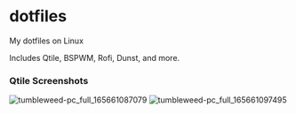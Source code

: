 # dotfiles
My dotfiles on Linux

Includes Qtile, BSPWM, Rofi, Dunst, and more.

### Qtile Screenshots

![tumbleweed-pc_full_165661087079](https://user-images.githubusercontent.com/457202/176743412-8ded8a87-e26a-4b99-ab2c-096ab9270e27.png)
![tumbleweed-pc_full_165661097495](https://user-images.githubusercontent.com/457202/176743466-b016df16-a20d-4616-bb78-3cde439a978e.png)
